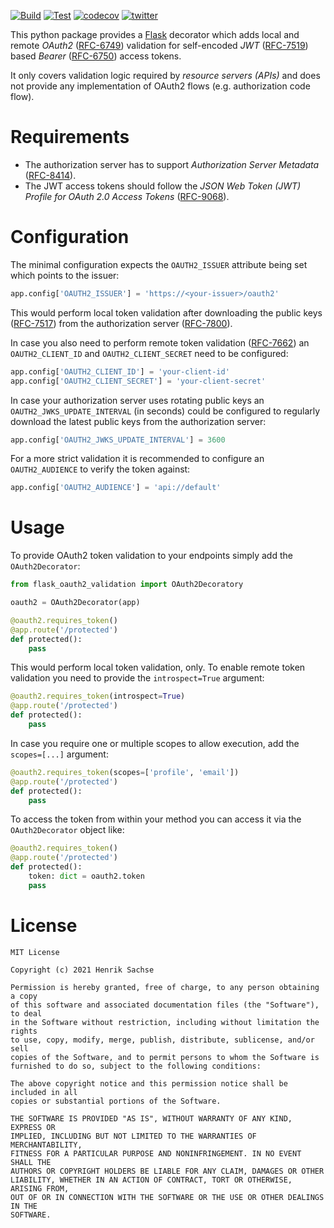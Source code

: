 [![Build](https://github.com/0x7d7b/flask-oauth2-validation/actions/workflows/build.yml/badge.svg)](https://github.com/0x7d7b/flask-oauth2-validation/actions/workflows/build.yml) [![Test](https://github.com/0x7d7b/flask-oauth2-validation/actions/workflows/test.yml/badge.svg)](https://github.com/0x7d7b/flask-oauth2-validation/actions/workflows/test.yml) [![codecov](https://codecov.io/gh/0x7d7b/flask-oauth2-validation/branch/master/graph/badge.svg?token=JQ4K6QSMPT)](https://codecov.io/gh/0x7d7b/flask-oauth2-validation) [![twitter](https://img.shields.io/twitter/follow/0x7d7b?style=social)](https://twitter.com/0x7d7b)

This python package provides a [Flask](https://flask.palletsprojects.com/) decorator which adds local and remote _OAuth2_ ([RFC-6749](https://datatracker.ietf.org/doc/html/rfc6749)) validation for self-encoded _JWT_ ([RFC-7519](https://datatracker.ietf.org/doc/html/rfc7519)) based _Bearer_ ([RFC-6750](https://datatracker.ietf.org/doc/html/rfc6750)) access tokens.

It only covers validation logic required by _resource servers (APIs)_ and does not provide any implementation of OAuth2 flows (e.g. authorization code flow).

# Requirements
- The authorization server has to support _Authorization Server Metadata_ ([RFC-8414](https://datatracker.ietf.org/doc/html/rfc8414)).
- The JWT access tokens should follow the _JSON Web Token (JWT) Profile for OAuth 2.0 Access Tokens_ ([RFC-9068](https://www.rfc-editor.org/rfc/rfc9068.html)).

# Configuration
The minimal configuration expects the ```OAUTH2_ISSUER``` attribute being set which points to the issuer:

```python
app.config['OAUTH2_ISSUER'] = 'https://<your-issuer>/oauth2'
```

This would perform local token validation after downloading the public keys ([RFC-7517](https://datatracker.ietf.org/doc/html/rfc7517)) from the authorization server ([RFC-7800](https://datatracker.ietf.org/doc/html/rfc7800)).

In case you also need to perform remote token validation ([RFC-7662](https://datatracker.ietf.org/doc/html/rfc7662)) an ```OAUTH2_CLIENT_ID``` and ```OAUTH2_CLIENT_SECRET``` need to be configured:

```python
app.config['OAUTH2_CLIENT_ID'] = 'your-client-id'
app.config['OAUTH2_CLIENT_SECRET'] = 'your-client-secret'
```

In case your authorization server uses rotating public keys an ```OAUTH2_JWKS_UPDATE_INTERVAL``` (in seconds) could be configured to regularly download the latest public keys from the authorization server:

```python
app.config['OAUTH2_JWKS_UPDATE_INTERVAL'] = 3600
```

For a more strict validation it is recommended to configure an ```OAUTH2_AUDIENCE``` to verify the token against:

```python
app.config['OAUTH2_AUDIENCE'] = 'api://default'
```

# Usage
To provide OAuth2 token validation to your endpoints simply add the ```OAuth2Decorator```:

```python
from flask_oauth2_validation import OAuth2Decoratory

oauth2 = OAuth2Decorator(app)

@oauth2.requires_token()
@app.route('/protected')
def protected():
    pass
```

This would perform local token validation, only. To enable remote token validation you need to provide the ```introspect=True``` argument:

```python
@oauth2.requires_token(introspect=True)
@app.route('/protected')
def protected():
    pass
```

In case you require one or multiple scopes to allow execution, add the ```scopes=[...]``` argument:

```python
@oauth2.requires_token(scopes=['profile', 'email'])
@app.route('/protected')
def protected():
    pass
```

To access the token from within your method you can access it via the ```OAuth2Decorator``` object like:

```python
@oauth2.requires_token()
@app.route('/protected')
def protected():
    token: dict = oauth2.token
    pass
```

# License

    MIT License

    Copyright (c) 2021 Henrik Sachse

    Permission is hereby granted, free of charge, to any person obtaining a copy
    of this software and associated documentation files (the "Software"), to deal
    in the Software without restriction, including without limitation the rights
    to use, copy, modify, merge, publish, distribute, sublicense, and/or sell
    copies of the Software, and to permit persons to whom the Software is
    furnished to do so, subject to the following conditions:

    The above copyright notice and this permission notice shall be included in all
    copies or substantial portions of the Software.

    THE SOFTWARE IS PROVIDED "AS IS", WITHOUT WARRANTY OF ANY KIND, EXPRESS OR
    IMPLIED, INCLUDING BUT NOT LIMITED TO THE WARRANTIES OF MERCHANTABILITY,
    FITNESS FOR A PARTICULAR PURPOSE AND NONINFRINGEMENT. IN NO EVENT SHALL THE
    AUTHORS OR COPYRIGHT HOLDERS BE LIABLE FOR ANY CLAIM, DAMAGES OR OTHER
    LIABILITY, WHETHER IN AN ACTION OF CONTRACT, TORT OR OTHERWISE, ARISING FROM,
    OUT OF OR IN CONNECTION WITH THE SOFTWARE OR THE USE OR OTHER DEALINGS IN THE
    SOFTWARE.
